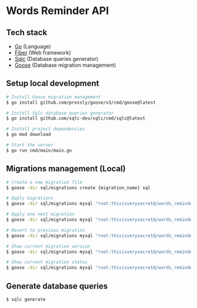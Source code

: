 # Words Reminder API

## Tech stack

- [Go](https://go.dev/) (Language)
- [Fiber](https://docs.gofiber.io/) (Web framework)
- [Sqlc](https://docs.sqlc.dev) (Database queries generator)
- [Goose](https://pressly.github.io/goose/) (Database migration management)

## Setup local development
```sh
# Install Goose migration management
$ go install github.com/pressly/goose/v3/cmd/goose@latest

# Install Sqlc database queries generator
$ go install github.com/sqlc-dev/sqlc/cmd/sqlc@latest

# Install project dependencies
$ go mod download

# Start the server
$ go run cmd/main/main.go
```

## Migrations management (Local)
```sh
# Create a new migration file
$ goose -dir sql/migrations create {migration_name} sql

# Apply migrations
$ goose -dir sql/migrations mysql "root:thisisverysecret@/words_reminder?parseTime=true" up

# Apply one next migration
$ goose -dir sql/migrations mysql "root:thisisverysecret@/words_reminder?parseTime=true" up-by-one

# Revert to previous migration
$ goose -dir sql/migrations mysql "root:thisisverysecret@/words_reminder?parseTime=true" redo

# Show current migration version
$ goose -dir sql/migrations mysql "root:thisisverysecret@/words_reminder?parseTime=true" version

# Show current migration status
$ goose -dir sql/migrations mysql "root:thisisverysecret@/words_reminder?parseTime=true" status
```

## Generate database queries
```sh
$ sqlc generate
```
